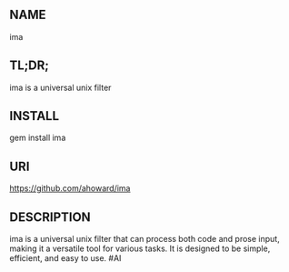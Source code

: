NAME
----
  ima

TL;DR;
--------
  ima is a universal unix filter

INSTALL
-------
  gem install ima

URI
---
  https://github.com/ahoward/ima

DESCRIPTION
-----------
  ima is a universal unix filter that can process both code and prose input,
  making it a versatile tool for various tasks. It is designed to be simple,
  efficient, and easy to use. #AI
